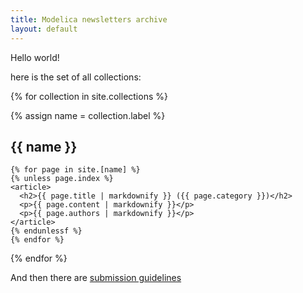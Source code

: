 ```yaml
---
title: Modelica newsletters archive
layout: default
---
```


Hello world!

here is the set of all collections:

{% for collection in site.collections %}

  {% assign name = collection.label %}

  <section>
    <h1>{{ name }}</h1>

    {% for page in site.[name] %}
    {% unless page.index %}
    <article>
      <h2>{{ page.title | markdownify }} ({{ page.category }})</h2>
      <p>{{ page.content | markdownify }}</p>
      <p>{{ page.authors | markdownify }}</p>
    </article>
    {% endunlessf %}
    {% endfor %}
    
  </section>

{% endfor %}

And then there are [submission guidelines](sg.html)
